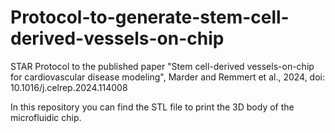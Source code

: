 # Protocol-to-generate-stem-cell-derived-vessels-on-chip
STAR Protocol to the published paper "Stem cell-derived vessels-on-chip for cardiovascular disease modeling", Marder and Remmert et al., 2024, doi: 10.1016/j.celrep.2024.114008

In this repository you can find the STL file to print the 3D body of the microfluidic chip. 
